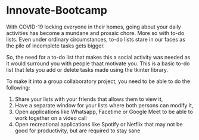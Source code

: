 # Innovate-Bootcamp
With COVID-19 locking everyone in their homes, going about your daily activities has become a mundane and prosaic chore. More so with to-do lists.
Even under ordinary circumstances, to-do lists stare in our faces as the pile of incomplete tasks gets bigger.

So, the need for a to-do list that makes this a social activity was needed as it would surround you with people thaat motivate you.
This is a basic to-do list that lets you add or delete tasks made using the tkinter library.

To make it into a group collaboratory project, you need to be able to do the following:
1) Share your lists with your friends that allows them to view it,
2) Have a separate window for your lists where both persons can modify it,
3) Open applications like Whatsapp, Facetime or Google Meet to be able to work together on a video call
4) Open recreational applications like Spotify or Netflix that may not be good for productivity, but are required to stay sane
